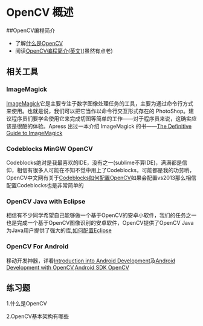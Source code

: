 # OpenCV 概述

##OpenCV编程简介


- 了解[什么是OpenCV](http://zh.wikipedia.org/wiki/OpenCV)
- 阅读[OpenCV编程简介(英文)](http://www.cs.iit.edu/~agam/cs512/lect-notes/opencv-intro/)(虽然有点老)

## 相关工具

### ImageMagick

[ImageMagick](http://www.imagemagick.org/script/index.php)它是主要专注于数字图像处理任务的工具，主要为通过命令行方式来使用。也就是说，我们可以把它当作以命令行交互形式存在的 PhotoShop。建议程序员们要学会使用它来完成切图等简单的工作——对于程序员来说，这确实应该是很酷的体验。Apress 出过一本介绍 ImageMagick 的书——[The Definitive Guide to ImageMagick](http://book.douban.com/subject/1798283/)


### Codeblocks MinGW OpenCV

Codeblocks绝对是我最喜欢的IDE，没有之一(sublime不算IDE)，满满都是信仰，相信有很多人可能在不知不觉中用上了Codeblocks，可能都是我的功劳哟，OpenCV中文网有关于[Codeblocks如何配置OpenCV](http://wiki.opencv.org.cn/index.php/Codeblocks_MinGW_openCV)如果会配置vs2013那么相信配置Codeblocks也是非常简单的

### OpenCV Java with Eclipse

相信有不少同学希望自己能够做一个基于OpenCV的安卓小软件，我们的任务之一也是完成一个基于OpenCV图像识别的安卓软件，OpenCV提供了OpenCV Java为Java用户提供了强大的库,[如何配置Eclipse](http://docs.opencv.org/doc/tutorials/introduction/java_eclipse/java_eclipse.html#java-eclipse)

### OpenCV For Android

移动开发神器，详看[Introduction into Android Development](http://docs.opencv.org/doc/tutorials/introduction/android_binary_package/android_dev_intro.html#android-dev-intro)及[Android Development with OpenCV](http://docs.opencv.org/doc/tutorials/introduction/android_binary_package/dev_with_OCV_on_Android.html#dev-with-ocv-on-android),[Android SDK OpenCV](http://docs.opencv.org/doc/tutorials/introduction/android_binary_package/O4A_SDK.html#o4a-sdk)

## 练习题

1.什么是OpenCV

2.OpenCV基本架构有哪些
